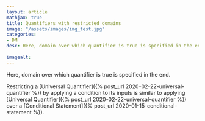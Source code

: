 ```yaml
---
layout: article
mathjax: true
title: Quantifiers with restricted domains
image: "/assets/images/img_test.jpg"
categories:
- DM
desc: Here, domain over which quantifier is true is specified in the end.
 
imagealt: 
---
```


Here, domain over which quantifier is true is specified in the end.

Restricting a [Universal Quantifier]({% post_url 2020-02-22-universal-quantifier %}) by applying a condition to its inputs is similar to applying [Universal Quantifier]({% post_url 2020-02-22-universal-quantifier %}) over a [Conditional Statement]({% post_url 2020-01-15-conditional-statement %}).